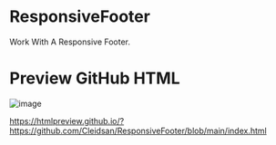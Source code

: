 # ResponsiveFooter
 Work With A Responsive Footer.

# Preview GitHub HTML
![image](https://github.com/Cleidsan/ResponsiveFooter/assets/128002022/4c663802-b9f1-44ae-9d60-b0824d9309cf)

https://htmlpreview.github.io/?https://github.com/Cleidsan/ResponsiveFooter/blob/main/index.html
